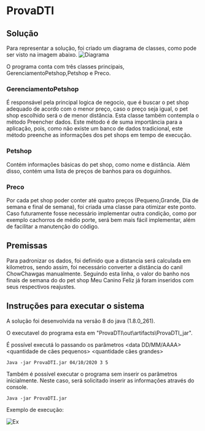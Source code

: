 # ProvaDTI

## Solução
Para representar a solução, foi criado um diagrama de classes, como pode ser visto na imagem abaixo.
 ![Diagrama](https://i.ibb.co/yFmBv8G/prova-Dti-Diagrama.png)
 
 O programa conta com três classes principais, GerenciamentoPetshop,Petshop e Preco.
 
 
### GerenciamentoPetshop
É responsável pela principal logica de negocio, que é buscar o pet shop adequado de acordo com o menor preço, caso o preço seja igual, o pet shop escolhido será o de menor distância.
Esta classe também contempla o método Preencher dados. Este método é de suma importância para a aplicação, pois, como não existe um banco de dados tradicional, este método preenche as informações dos pet shops em tempo de execução.

### Petshop
Contém informações básicas do pet shop, como nome e distância. Além disso, contém uma lista de preços de banhos para os doguinhos.

### Preco
Por cada pet shop poder conter até quatro preços (Pequeno,Grande, Dia de semana e final de semana), foi criada uma classe para otimizar este ponto. Caso futuramente fosse necessário implementar outra condição, como por exemplo cachorros de médio porte, será bem mais fácil implementar, além de facilitar a manutenção do código.

## Premissas 


Para padronizar os dados, foi definido que a distancia será calculada em kilometros, sendo assim, foi necessário converter a distância do canil ChowChawgas manualmente.
Seguindo esta linha, o valor do banho nos finais de semana do do pet shop Meu Canino Feliz já foram inseridos com seus respectivos reajustes.


## Instruções para executar o sistema

A solução foi desenvolvida na versão 8 do java (1.8.0_261).


O executavel do programa esta em "ProvaDTI\out\artifacts\ProvaDTI_jar". 


É possível executá lo passando os parâmetros
<data DD/MM/AAAA> <quantidade de cães pequenos> <quantidade cães grandes>

`Java -jar ProvaDTI.jar 04/10/2020 3 5`

Também é possível executar o programa sem inserir os parâmetros inicialmente. Neste caso, será solicitado inserir as informações através do console.

`Java -jar ProvaDTI.jar`


Exemplo de execução: 

 ![Ex](https://i.ibb.co/ZTWFr0b/ex.png)
